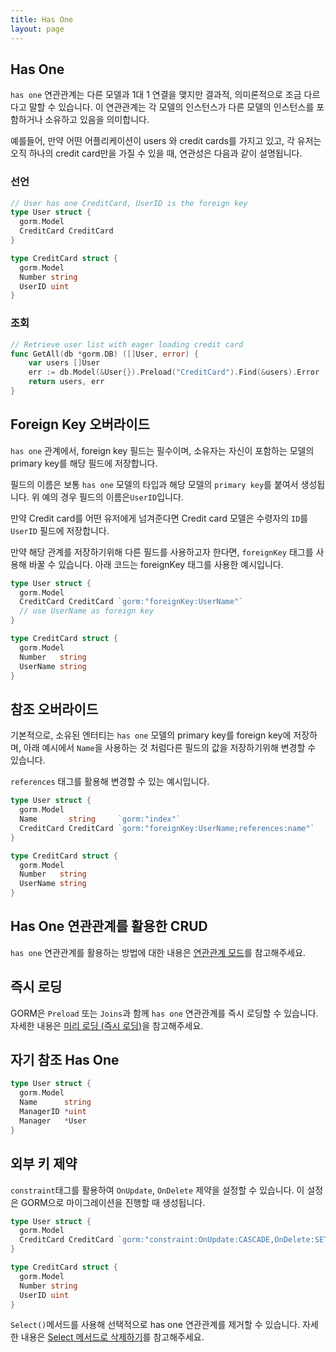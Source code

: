 ```yaml
---
title: Has One
layout: page
---
```


## Has One

`has one` 연관관계는 다른 모델과 1대 1 연결을 맺지만 결과적, 의미론적으로 조금 다르다고 말할 수 있습니다. 이 연관관계는 각 모델의 인스턴스가 다른 모델의 인스턴스를 포함하거나 소유하고 있음을 의미합니다.

예를들어, 만약 어떤 어플리케이션이 users 와 credit cards를 가지고 있고, 각 유저는 오직 하나의 credit card만을 가질 수 있을 때, 연관성은 다음과 같이 설명됩니다.

### 선언
```go
// User has one CreditCard, UserID is the foreign key
type User struct {
  gorm.Model
  CreditCard CreditCard
}

type CreditCard struct {
  gorm.Model
  Number string
  UserID uint
}
```

### 조회
```go
// Retrieve user list with eager loading credit card
func GetAll(db *gorm.DB) ([]User, error) {
    var users []User
    err := db.Model(&User{}).Preload("CreditCard").Find(&users).Error
    return users, err
}
```

## Foreign Key 오버라이드

`has one` 관계에서, foreign key 필드는 필수이며, 소유자는 자신이 포함하는 모델의 primary key를 해당 필드에 저장합니다.

필드의 이름은 보통 `has one`  모델의 타입과  해당 모델의  `primary key`를 붙여서 생성됩니다. 위 예의 경우 필드의 이름은`UserID`입니다.

만약 Credit card를 어떤 유저에게 넘겨준다면 Credit card 모델은 수령자의 `ID`를  `UserID` 필드에 저장합니다.

만약 해당 관계를 저장하기위해 다른 필드를 사용하고자 한다면,  `foreignKey` 태그를 사용해 바꿀 수 있습니다. 아래 코드는 foreignKey 태그를 사용한 예시입니다.

```go
type User struct {
  gorm.Model
  CreditCard CreditCard `gorm:"foreignKey:UserName"`
  // use UserName as foreign key
}

type CreditCard struct {
  gorm.Model
  Number   string
  UserName string
}
```

## 참조 오버라이드

기본적으로, 소유된 엔터티는 `has one` 모델의 primary key를 foreign key에 저장하며, 아래 예시에서 `Name`을 사용하는 것 처럼다른 필드의 값을 저장하기위해 변경할 수 있습니다.

`references` 태그를 활용해 변경할 수 있는 예시입니다.

```go
type User struct {
  gorm.Model
  Name       string     `gorm:"index"`
  CreditCard CreditCard `gorm:"foreignKey:UserName;references:name"`
}

type CreditCard struct {
  gorm.Model
  Number   string
  UserName string
}
```

## Has One 연관관계를 활용한 CRUD

`has one` 연관관계를 활용하는 방법에 대한 내용은 [연관관계 모드](associations.html#Association-Mode)를 참고해주세요.

## 즉시 로딩

GORM은 `Preload` 또는 `Joins`과 함께 `has one` 연관관계를 즉시 로딩할 수 있습니다. 자세한 내용은  [미리 로딩 (즉시 로딩)](preload.html)을 참고해주세요.

## 자기 참조 Has One

```go
type User struct {
  gorm.Model
  Name      string
  ManagerID *uint
  Manager   *User
}
```

## 외부 키 제약

`constraint`태그를 활용하여 `OnUpdate`, `OnDelete` 제약을 설정할 수 있습니다. 이 설정은 GORM으로 마이그레이션을 진행할 때 생성됩니다.

```go
type User struct {
  gorm.Model
  CreditCard CreditCard `gorm:"constraint:OnUpdate:CASCADE,OnDelete:SET NULL;"`
}

type CreditCard struct {
  gorm.Model
  Number string
  UserID uint
}
```

`Select()`메서드를 사용해 선택적으로 has one 연관관계를 제거할 수 있습니다. 자세한 내용은 [Select 메서드로 삭제하기](associations.html#delete_with_select)를 참고해주세요.
